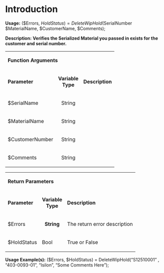 # Introduction

**Usage:** 
($Errors, $HoldStatus) = DeleteWipHold($SerialNumber $MaterialName, $CustomerName, $Comments);


**Description:** **Verifies the Serialized Material you passed in exists for the customer and serial number.** 

<table class="confluenceTable"><tbody><tr><td colspan="3" class="confluenceTd"><p><strong>Function Arguments</strong></p></td></tr><tr><td class="confluenceTd"><p><strong>Parameter</strong></p></td><td class="confluenceTd"><p align="center"><strong>Variable</strong><br /> <strong>Type</strong></p></td><td class="confluenceTd"><p><strong>Description</strong></p></td></tr><tr><td class="confluenceTd"><p>$SerialName</p></td><td class="confluenceTd"><p align="center">String</p></td><td class="confluenceTd"><p> </p></td></tr><tr><td class="confluenceTd"><p>$MaterialName</p></td><td class="confluenceTd"><p align="center">String</p></td><td class="confluenceTd"> </td></tr><tr><td class="confluenceTd"><p>$CustomerNumber</p></td><td class="confluenceTd"><p align="center">String</p></td><td class="confluenceTd"> </td></tr><tr><td class="confluenceTd"><p>$Comments</p></td><td class="confluenceTd"><p align="center">String</p></td><td class="confluenceTd"><p> </p></td></tr></tbody></table>


<table class="confluenceTable"><tbody><tr><td colspan="3" class="confluenceTd"><p><strong>Return Parameters</strong></p></td></tr><tr><td class="confluenceTd"><p><strong>Parameter</strong></p></td><td class="confluenceTd"><p align="center"><strong>Variable</strong><br /> <strong>Type</strong></p></td><td class="confluenceTd"><p><strong>Description</strong></p></td></tr><tr><td class="confluenceTd"><p>$Errors</p></td><td class="confluenceTd"><p align="center"><strong>String</strong></p></td><td class="confluenceTd"><p>The return error description</p></td></tr><tr><td class="confluenceTd"><p>$HoldStatus</p></td><td class="confluenceTd"><p>Bool</p></td><td class="confluenceTd"><p>True or False</p></td></tr></tbody></table>


**Usage Example(s):** 
($Errors, $HoldStatus) = DeleteWipHold(“S12510001” , “403-0093-01”, “Isilon”, “Some Comments Here”);

